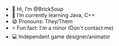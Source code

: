 - 🍜 Hi, I’m @BrickSoup
- 🌱 I’m currently learning Java, C++
- 😄 Pronouns: They/Them
- ⚡ Fun fact: I'm a minor (Don't contact me)
- 💻 Independent game designer/animator